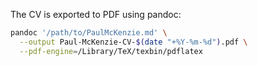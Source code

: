 
The CV is exported to PDF using pandoc:

```bash
pandoc '/path/to/PaulMcKenzie.md' \
  --output Paul-McKenzie-CV-$(date "+%Y-%m-%d").pdf \
  --pdf-engine=/Library/TeX/texbin/pdflatex
 ```
